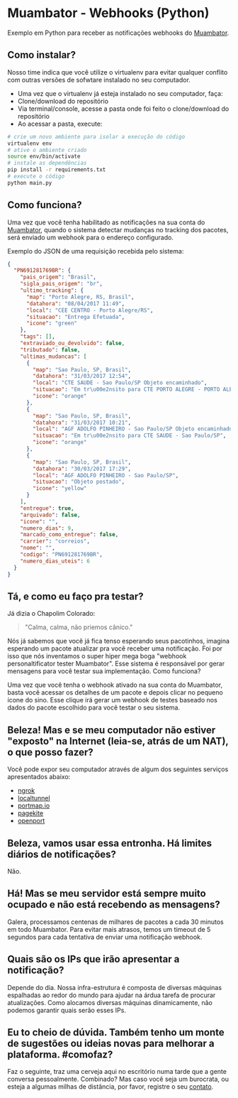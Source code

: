 # Muambator - Webhooks (Python)
Exemplo em Python para receber as notificações webhooks do [Muambator](http://www.muambator.com.br).

## Como instalar?

Nosso time indica que você utilize o virtualenv para evitar qualquer conflito com outras versões de sofwtare instalado no seu computador.

- Uma vez que o virtualenv já esteja instalado no seu computador, faça:
- Clone/download do repositório
- Via terminal/console, acesse a pasta onde foi feito o clone/download do repositório
- Ao acessar a pasta, execute:

```sh
# crie um novo ambiente para isolar a execução do código
virtualenv env
# ative o ambiente criado
source env/bin/activate
# instale as dependências
pip install -r requirements.txt
# execute o código
python main.py
```

## Como funciona?

Uma vez que você tenha habilitado as notificações na sua conta do [Muambator](http://www.muambator.com.br), quando o sistema detectar mudanças no tracking dos pacotes, será enviado um webhook para o endereço configurado. 

Exemplo do JSON de uma requisição recebida pelo sistema:

```json
{
  "PN691281769BR": {
    "pais_origem": "Brasil",
    "sigla_pais_origem": "br",
    "ultimo_tracking": {
      "map": "Porto Alegre, RS, Brasil",
      "datahora": "08/04/2017 11:49",
      "local": "CEE CENTRO - Porto Alegre/RS",
      "situacao": "Entrega Efetuada",
      "icone": "green"
    },
    "tags": [],
    "extraviado_ou_devolvido": false,
    "tributado": false,
    "ultimas_mudancas": [
      {
        "map": "Sao Paulo, SP, Brasil",
        "datahora": "31/03/2017 12:54",
        "local": "CTE SAUDE - Sao Paulo/SP Objeto encaminhado",
        "situacao": "Em tr\u00e2nsito para CTE PORTO ALEGRE - PORTO ALEGRE/RS",
        "icone": "orange"
      },
      {
        "map": "Sao Paulo, SP, Brasil",
        "datahora": "31/03/2017 10:21",
        "local": "AGF ADOLFO PINHEIRO - Sao Paulo/SP Objeto encaminhado",
        "situacao": "Em tr\u00e2nsito para CTE SAUDE - Sao Paulo/SP",
        "icone": "orange"
      },
      {
        "map": "Sao Paulo, SP, Brasil",
        "datahora": "30/03/2017 17:29",
        "local": "AGF ADOLFO PINHEIRO - Sao Paulo/SP",
        "situacao": "Objeto postado",
        "icone": "yellow"
      }
    ],
    "entregue": true,
    "arquivado": false,
    "icone": "",
    "numero_dias": 9,
    "marcado_como_entregue": false,
    "carrier": "correios",
    "nome": "",
    "codigo": "PN691281769BR",
    "numero_dias_uteis": 6
  }
}
```

## Tá, e como eu faço pra testar?

Já dizia o Chapolim Colorado:

> "Calma, calma, não priemos cânico." 

Nós já sabemos que você já fica tenso esperando seus pacotinhos, imagina esperando um pacote atualizar pra você receber uma notificação. Foi por isso que nós inventamos o super hiper mega boga "webhook personaltificator tester Muambator". Esse sistema é responsável por gerar mensagens para você testar sua  implementação. Como funciona? 

Uma vez que você tenha o webhook ativado na sua conta do Muambator, basta você acessar os detalhes de um pacote e depois clicar no pequeno ícone do sino. Esse clique irá gerar um webhook de testes baseado nos dados do pacote escolhido para você testar o seu sistema.

## Beleza! Mas e se meu computador não estiver "exposto" na Internet (leia-se, atrás de um NAT), o que posso fazer?

Você pode expor seu computador através de algum dos seguintes serviços apresentados abaixo:

- [ngrok](https://ngrok.com/)
- [localtunnel](https://localtunnel.github.io/www/)
- [portmap.io](https://portmap.io/)
- [pagekite](https://pagekite.net/)
- [openport](https://openport.io/)

## Beleza, vamos usar essa entronha. Há limites diários de notificações?

Não.

## Há! Mas se meu servidor está sempre muito ocupado e não está recebendo as mensagens?

Galera, processamos centenas de milhares de pacotes a cada 30 minutos em todo Muambator. Para evitar mais atrasos, temos um timeout de 5 segundos para cada tentativa de enviar uma notificação webhook.

## Quais são os IPs que irão apresentar a notificação?

Depende do dia. Nossa infra-estrutura é composta de diversas máquinas espalhadas ao redor do mundo para ajudar na árdua tarefa de procurar atualizações. Como alocamos diversas máquinas dinamicamente, não podemos garantir quais serão esses IPs.

## Eu to cheio de dúvida. Também tenho um monte de sugestões ou ideias novas para melhorar a plataforma. #comofaz?

Faz o seguinte, traz uma cerveja aqui no escritório numa tarde que a gente conversa pessoalmente. Combinado? Mas caso você seja um burocrata, ou esteja a algumas milhas de distância, por favor, registre o seu [contato](http://www.muambator.com.br/contato/).
